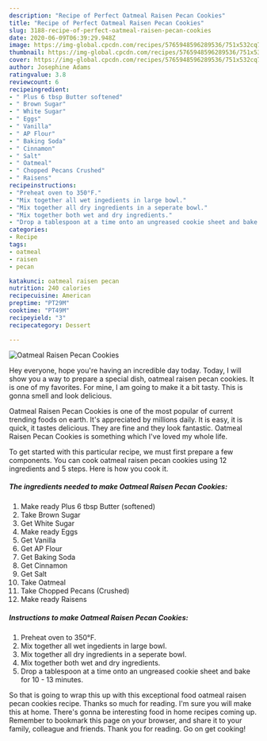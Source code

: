 ```yaml
---
description: "Recipe of Perfect Oatmeal Raisen Pecan Cookies"
title: "Recipe of Perfect Oatmeal Raisen Pecan Cookies"
slug: 3188-recipe-of-perfect-oatmeal-raisen-pecan-cookies
date: 2020-06-09T06:39:29.948Z
image: https://img-global.cpcdn.com/recipes/5765948596289536/751x532cq70/oatmeal-raisen-pecan-cookies-recipe-main-photo.jpg
thumbnail: https://img-global.cpcdn.com/recipes/5765948596289536/751x532cq70/oatmeal-raisen-pecan-cookies-recipe-main-photo.jpg
cover: https://img-global.cpcdn.com/recipes/5765948596289536/751x532cq70/oatmeal-raisen-pecan-cookies-recipe-main-photo.jpg
author: Josephine Adams
ratingvalue: 3.8
reviewcount: 6
recipeingredient:
- " Plus 6 tbsp Butter softened"
- " Brown Sugar"
- " White Sugar"
- " Eggs"
- " Vanilla"
- " AP Flour"
- " Baking Soda"
- " Cinnamon"
- " Salt"
- " Oatmeal"
- " Chopped Pecans Crushed"
- " Raisens"
recipeinstructions:
- "Preheat oven to 350°F."
- "Mix together all wet ingedients in large bowl."
- "Mix together all dry ingredients in a seperate bowl."
- "Mix together both wet and dry ingredients."
- "Drop a tablespoon at a time onto an ungreased cookie sheet and bake for 10 - 13 minutes."
categories:
- Recipe
tags:
- oatmeal
- raisen
- pecan

katakunci: oatmeal raisen pecan 
nutrition: 240 calories
recipecuisine: American
preptime: "PT29M"
cooktime: "PT49M"
recipeyield: "3"
recipecategory: Dessert

---
```



![Oatmeal Raisen Pecan Cookies](https://img-global.cpcdn.com/recipes/5765948596289536/751x532cq70/oatmeal-raisen-pecan-cookies-recipe-main-photo.jpg)

Hey everyone, hope you're having an incredible day today. Today, I will show you a way to prepare a special dish, oatmeal raisen pecan cookies. It is one of my favorites. For mine, I am going to make it a bit tasty. This is gonna smell and look delicious.

Oatmeal Raisen Pecan Cookies is one of the most popular of current trending foods on earth. It's appreciated by millions daily. It is easy, it is quick, it tastes delicious. They are fine and they look fantastic. Oatmeal Raisen Pecan Cookies is something which I've loved my whole life.




To get started with this particular recipe, we must first prepare a few components. You can cook oatmeal raisen pecan cookies using 12 ingredients and 5 steps. Here is how you cook it.

<!--inarticleads1-->

##### The ingredients needed to make Oatmeal Raisen Pecan Cookies:

1. Make ready  Plus 6 tbsp Butter (softened)
1. Take  Brown Sugar
1. Get  White Sugar
1. Make ready  Eggs
1. Get  Vanilla
1. Get  AP Flour
1. Get  Baking Soda
1. Get  Cinnamon
1. Get  Salt
1. Take  Oatmeal
1. Take  Chopped Pecans (Crushed)
1. Make ready  Raisens




<!--inarticleads2-->

##### Instructions to make Oatmeal Raisen Pecan Cookies:

1. Preheat oven to 350°F.
1. Mix together all wet ingedients in large bowl.
1. Mix together all dry ingredients in a seperate bowl.
1. Mix together both wet and dry ingredients.
1. Drop a tablespoon at a time onto an ungreased cookie sheet and bake for 10 - 13 minutes.




So that is going to wrap this up with this exceptional food oatmeal raisen pecan cookies recipe. Thanks so much for reading. I'm sure you will make this at home. There's gonna be interesting food in home recipes coming up. Remember to bookmark this page on your browser, and share it to your family, colleague and friends. Thank you for reading. Go on get cooking!
